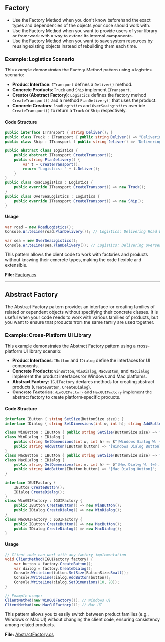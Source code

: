 
## Factory
- Use the Factory Method when you don't know beforehand the exact types and dependencies of the objects your code should work with.
- Use the Factory Method when you want to provide users of your library or framework with a way to extend its internal components.
- Use the Factory Method when you want to save system resources by reusing existing objects instead of rebuilding them each time.

### Example: Logistics Scenario

This example demonstrates the Factory Method pattern using a logistics scenario:

- **Product Interface**: `ITransport` defines a `Deliver()` method.
- **Concrete Products**: `Truck` and `Ship` implement `ITransport`.
- **Creator (Abstract Factory)**: `Logistics` defines the factory method `CreateTransport()` and a method `PlanDelivery()` that uses the product.
- **Concrete Creators**: `RoadLogistics` and `OverSeaLogistics` override `CreateTransport()` to return a `Truck` or `Ship` respectively.

#### Code Structure

```csharp
public interface ITransport { string Deliver(); }
public class Truck : ITransport { public string Deliver() => "Delivering Road by Truck."; }
public class Ship : ITransport { public string Deliver() => "Delivering overseas by Ship."; }

public abstract class Logistics {
	public abstract ITransport CreateTransport();
	public string PlanDelivery() {
		var t = CreateTransport();
		return "Logistics: " + t.Deliver();
	}
}
public class RoadLogistics : Logistics {
	public override ITransport CreateTransport() => new Truck();
}
public class OverSeaLogistics : Logistics {
	public override ITransport CreateTransport() => new Ship();
}
```

#### Usage

```csharp
var road = new RoadLogistics();
Console.WriteLine(road.PlanDelivery()); // Logistics: Delivering Road by Truck.

var sea = new OverSeaLogistics();
Console.WriteLine(sea.PlanDelivery()); // Logistics: Delivering overseas by Ship.
```

This pattern allows the client code to work with factories and products without knowing their concrete types, making the code flexible and extensible.

**File:** [Factory.cs](./Factory.cs)

---

## Abstract Factory

The Abstract Factory pattern provides an interface for creating families of related or dependent objects without specifying their concrete classes. It is useful when your code needs to work with various families of products, but you want to ensure that products from the same family are used together.

### Example: Cross-Platform UI Library

This example demonstrates the Abstract Factory pattern using a cross-platform UI library scenario:

- **Product Interfaces**: `IButton` and `IDialog` define the interfaces for UI components.
- **Concrete Products**: `WinButton`, `WinDialog`, `MacButton`, and `MacDialog` implement the product interfaces for Windows and Mac platforms.
- **Abstract Factory**: `IGUIFactory` declares methods for creating abstract products (`CreateButton`, `CreateDialog`).
- **Concrete Factories**: `WinGUIFactory` and `MacGUIFactory` implement the abstract factory to create platform-specific products.

#### Code Structure

```csharp
interface IButton { string SetSize(ButtonSize size); }
interface IDialog { string SetDimensions(int w, int h); string AddButton(IButton button); }

class WinButton : IButton { public string SetSize(ButtonSize size) => "[Windows Button]" + size; }
class WinDialog : IDialog {
	public string SetDimensions(int w, int h) => $"[Windows Dialog W: {w}, H: {h}]";
	public string AddButton(IButton button) => "[Windows Dialog Button]";
}
class MacButton : IButton { public string SetSize(ButtonSize size) => "[Mac Button]" + size; }
class MacDialog : IDialog {
	public string SetDimensions(int w, int h) => $"[Mac Dialog W: {w}, H: {h}]";
	public string AddButton(IButton button) => "[Mac Dialog Button]";
}

interface IGUIFactory {
	IButton CreateButton();
	IDialog CreateDialog();
}
class WinGUIFactory : IGUIFactory {
	public IButton CreateButton() => new WinButton();
	public IDialog CreateDialog() => new WinDialog();
}
class MacGUIFactory : IGUIFactory {
	public IButton CreateButton() => new MacButton();
	public IDialog CreateDialog() => new MacDialog();
}
```

#### Usage

```csharp
// Client code can work with any factory implementation
void ClientMethod(IGUIFactory factory) {
	var button = factory.CreateButton();
	var dialog = factory.CreateDialog();
	Console.WriteLine(button.SetSize(ButtonSize.Small));
	Console.WriteLine(dialog.AddButton(button));
	Console.WriteLine(dialog.SetDimensions(10, 20));
}

// Example usage:
ClientMethod(new WinGUIFactory()); // Windows UI
ClientMethod(new MacGUIFactory()); // Mac UI
```

This pattern allows you to easily switch between product families (e.g., Windows or Mac UI) without changing the client code, ensuring consistency among related products.

**File:** [AbstractFactory.cs](./AbstractFactory.cs)
